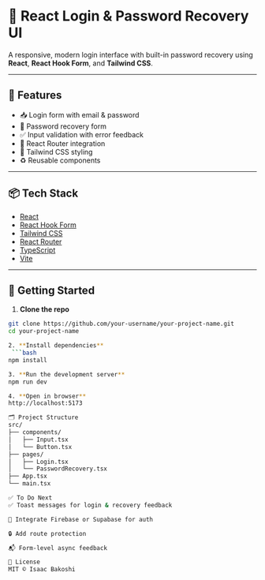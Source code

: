 # 🔐 React Login & Password Recovery UI

A responsive, modern login interface with built-in password recovery using **React**, **React Hook Form**, and **Tailwind CSS**.

---

## 🚀 Features

- 📥 Login form with email & password
- 🔁 Password recovery form
- ✅ Input validation with error feedback
- 🔄 React Router integration
- 💅 Tailwind CSS styling
- ♻️ Reusable components

---

## 📦 Tech Stack

- [React](https://reactjs.org/)
- [React Hook Form](https://react-hook-form.com/)
- [Tailwind CSS](https://tailwindcss.com/)
- [React Router](https://reactrouter.com/)
- [TypeScript](https://www.typescriptlang.org/)
- [Vite](https://vitejs.dev/)

---

## 🔧 Getting Started

1. **Clone the repo**

```bash
git clone https://github.com/your-username/your-project-name.git
cd your-project-name

2. **Install dependencies**
 ```bash
npm install

3. **Run the development server**
npm run dev

4. **Open in browser**
http://localhost:5173

🗂️ Project Structure
src/
├── components/
│   ├── Input.tsx
│   └── Button.tsx
├── pages/
│   ├── Login.tsx
│   └── PasswordRecovery.tsx
├── App.tsx
└── main.tsx

✅ To Do Next
✅ Toast messages for login & recovery feedback

🔐 Integrate Firebase or Supabase for auth

🔒 Add route protection

📬 Form-level async feedback

📄 License
MIT © Isaac Bakoshi
